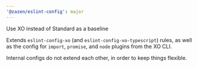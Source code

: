 ```yaml
---
'@zazen/eslint-config': major
---
```


Use XO instead of Standard as a baseline

Extends `eslint-config-xo` (and `eslint-config-xo-typescript`) rules, as well as the config for `import`, `promise`, and `node` plugins from the XO CLI.

Internal configs do not extend each other, in order to keep things flexible.
